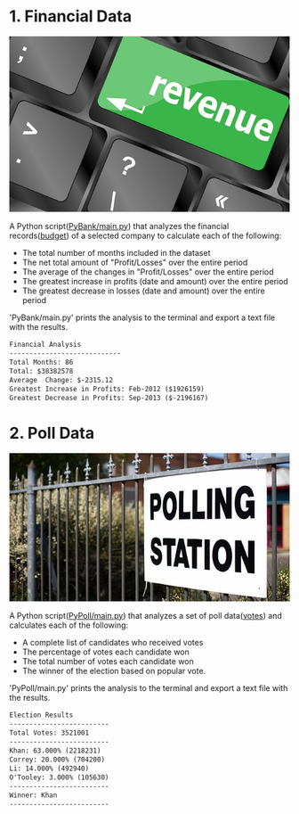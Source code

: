 # 1. Financial Data
![Revenue](Images/revenue-per-lead.jpg)

A Python script([PyBank/main.py](PyBank/main.py)) that analyzes the financial records([budget](PyBank/Resources/budget_data.csv)) of a selected company to calculate each of the following:
  * The total number of months included in the dataset
  * The net total amount of "Profit/Losses" over the entire period
  * The average of the changes in "Profit/Losses" over the entire period
  * The greatest increase in profits (date and amount) over the entire period
  * The greatest decrease in losses (date and amount) over the entire period
  
'PyBank/main.py' prints the analysis to the terminal and export a text file with the results.
  ```text
  Financial Analysis
  ----------------------------
  Total Months: 86
  Total: $38382578
  Average  Change: $-2315.12
  Greatest Increase in Profits: Feb-2012 ($1926159)
  Greatest Decrease in Profits: Sep-2013 ($-2196167)
  ```


# 2. Poll Data
![Vote-Counting](Images/Vote_counting.jpg)

A Python script([PyPoll/main.py](PyPoll/main.py)) that analyzes a set of poll data([votes](PyPoll/Resources/election_data.csv)) and calculates each of the following:
  * A complete list of candidates who received votes
  * The percentage of votes each candidate won
  * The total number of votes each candidate won
  * The winner of the election based on popular vote.
 
 'PyPoll/main.py' prints the analysis to the terminal and export a text file with the results.
   ```text
  Election Results
  -------------------------
  Total Votes: 3521001
  -------------------------
  Khan: 63.000% (2218231)
  Correy: 20.000% (704200)
  Li: 14.000% (492940)
  O'Tooley: 3.000% (105630)
  -------------------------
  Winner: Khan
  -------------------------
  ```
